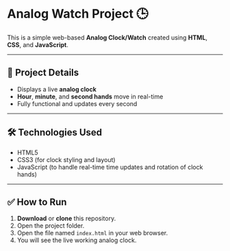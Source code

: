 # Analog Watch Project 🕒

This is a simple web-based **Analog Clock/Watch** created using **HTML**, **CSS**, and **JavaScript**.

---

## 📂 Project Details
- Displays a live **analog clock**
- **Hour**, **minute**, and **second hands** move in real-time
- Fully functional and updates every second

---

## 🛠️ Technologies Used
- HTML5
- CSS3 (for clock styling and layout)
- JavaScript (to handle real-time time updates and rotation of clock hands)

---

## ✅ How to Run

1. **Download** or **clone** this repository.
2. Open the project folder.
3. Open the file named `index.html` in your web browser.
4. You will see the live working analog clock.

